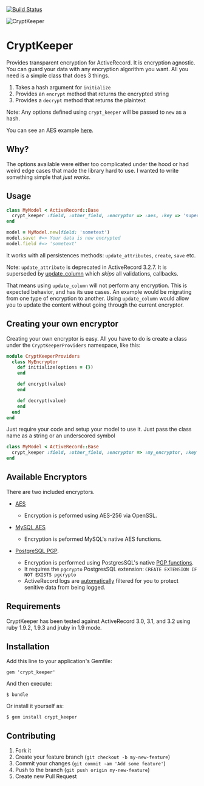[![Build Status](https://secure.travis-ci.org/jmazzi/crypt_keeper.png?branch=master)](http://travis-ci.org/jmazzi/crypt_keeper)

![CryptKeeper](http://i.imgur.com/qf0aD.jpg)

# CryptKeeper

Provides transparent encryption for ActiveRecord. It is encryption agnostic.
You can guard your data with any encryption algorithm you want. All you need
is a simple class that does 3 things.

1. Takes a hash argument for `initialize`
2. Provides an `encrypt` method that returns the encrypted string
3. Provides a `decrypt` method that returns the plaintext

Note: Any options defined using `crypt_keeper` will be passed to `new` as a
hash.

You can see an AES example [here](https://github.com/jmazzi/crypt_keeper_providers/blob/master/lib/crypt_keeper_providers/aes.rb).

## Why?

The options available were either too complicated under the hood or had weird
edge cases that made the library hard to use. I wanted to write something
simple that *just works*.

## Usage

```ruby
class MyModel < ActiveRecord::Base
  crypt_keeper :field, :other_field, :encryptor => :aes, :key => 'super_good_password'
end

model = MyModel.new(field: 'sometext')
model.save! #=> Your data is now encrypted
model.field #=> 'sometext'
```

It works with all persistences methods: `update_attributes`, `create`, `save`
etc.

Note: `update_attribute` is deprecated in ActiveRecord 3.2.7. It is superseded
by [update_column](http://apidock.com/rails/ActiveRecord/Persistence/update_column)
which _skips_ all validations, callbacks.

That means using `update_column` will not perform any encryption. This is
expected behavior, and has its use cases. An example would be migrating from
one type of encryption to another. Using `update_column` would allow you to
update the content without going through the current encryptor.

## Creating your own encryptor

Creating your own encryptor is easy. All you have to do is create a class
under the `CryptKeeperProviders` namespace, like this:

```ruby
module CryptKeeperProviders
  class MyEncryptor
    def initialize(options = {})
    end

    def encrypt(value)
    end

    def decrypt(value)
    end
  end
end

```

Just require your code and setup your model to use it. Just pass the class name
as a string or an underscored symbol

```ruby
class MyModel < ActiveRecord::Base
  crypt_keeper :field, :other_field, :encryptor => :my_encryptor, :key => 'super_good_password'
end
```

## Available Encryptors

There are two included encryptors.

* [AES](https://github.com/jmazzi/crypt_keeper_providers/blob/master/lib/crypt_keeper_providers/aes.rb)
  * Encryption is peformed using AES-256 via OpenSSL.


* [MySQL AES](https://github.com/jmazzi/crypt_keeper_providers/blob/master/lib/crypt_keeper_providers/mysql_aes.rb)
  * Encryption is peformed MySQL's native AES functions.


* [PostgreSQL PGP](https://github.com/jmazzi/crypt_keeper_providers/blob/master/lib/crypt_keeper_providers/postgres_pgp.rb).
  * Encryption is performed using PostgresSQL's native [PGP functions](http://www.postgresql.org/docs/9.1/static/pgcrypto.html).
  * It requires the `pgcrypto` PostgresSQL extension:
    `CREATE EXTENSION IF NOT EXISTS pgcrypto`
  * ActiveRecord logs are [automatically](https://github.com/jmazzi/crypt_keeper_providers/blob/master/lib/crypt_keeper_providers/postgres_pgp/log_subscriber.rb)
    filtered for you to protect senitive data from being logged.

## Requirements

CryptKeeper has been tested against ActiveRecord 3.0, 3.1, and 3.2 using ruby
1.9.2, 1.9.3 and jruby in 1.9 mode.

## Installation

Add this line to your application's Gemfile:

    gem 'crypt_keeper'

And then execute:

    $ bundle

Or install it yourself as:

    $ gem install crypt_keeper


## Contributing

1. Fork it
2. Create your feature branch (`git checkout -b my-new-feature`)
3. Commit your changes (`git commit -am 'Add some feature'`)
4. Push to the branch (`git push origin my-new-feature`)
5. Create new Pull Request

